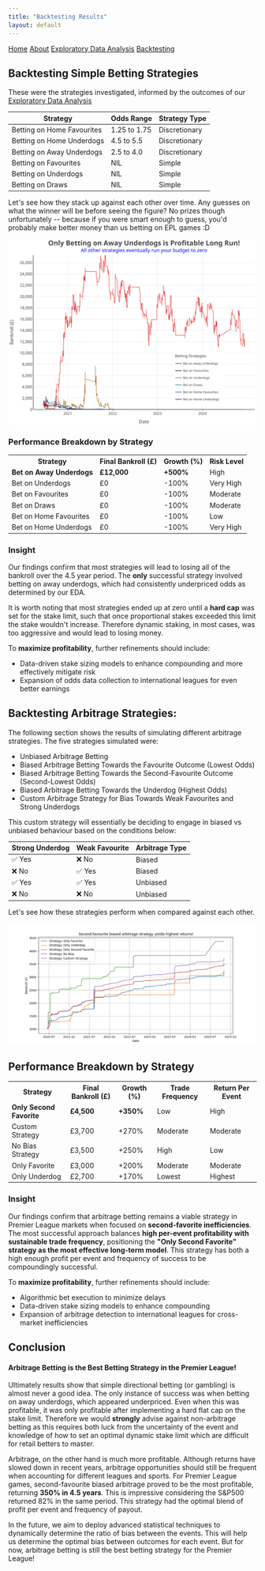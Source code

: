 ```yaml
---
title: "Backtesting Results"
layout: default
---
```


<link rel="stylesheet" type="text/css" href="./assets/css/style.css">

<div class="header">
    <a href="index.html">Home</a>
    <a href="about.html">About</a>
    <a href="eda.html">Exploratory Data Analysis</a>
    <a href="backtesting.html">Backtesting</a>
</div>

## Backtesting Simple Betting Strategies

These were the strategies investigated, informed by the outcomes of our [Exploratory Data Analysis](eda.md)

<table>
    <thead>
        <tr>
            <th>Strategy</th>
            <th>Odds Range</th>
            <th>Strategy Type</th>
        </tr>
    </thead>
    <tbody>
        <tr>
            <td>Betting on Home Favourites</td>
            <td>1.25 to 1.75</td>
            <td>Discretionary</td>
        </tr>
        <tr>
            <td>Betting on Home Underdogs</td>
            <td>4.5 to 5.5</td>
            <td>Discretionary</td>
        </tr>
        <tr>
            <td>Betting on Away Underdogs</td>
            <td>2.5 to 4.0</td>
            <td>Discretionary</td>
        </tr>
        <tr>
            <td>Betting on Favourites</td>
            <td>NIL</td>
            <td>Simple</td>
        </tr>
        <tr>
            <td>Betting on Underdogs</td>
            <td>NIL</td>
            <td>Simple</td>
        </tr>
        <tr>
            <td>Betting on Draws</td>
            <td>NIL</td>
            <td>Simple</td>
        </tr>
    </tbody>
</table>

Let's see how they stack up against each other over time. Any guesses on what the winner will be before seeing the figure? No prizes though unfortunately -- because if you were smart enough to guess, you'd probably make better money than us betting on EPL games :D

<img src="./figures/bet_simulation.svg" alt="Simple Betting Strategies Simulation" style="max-width: 100%; height: auto; display: block; margin: auto;">

### **Performance Breakdown by Strategy**

<table>
    <tr>
        <th>Strategy</th>
        <th>Final Bankroll (£)</th>
        <th>Growth (%)</th>
        <th>Risk Level</th>
    </tr>
    <tr>
        <td><b>Bet on Away Underdogs</b></td>
        <td><b>£12,000</b></td>
        <td><b>+500%</b></td>
        <td>High</td>
    </tr>
    <tr>
        <td>Bet on Underdogs</td>
        <td>£0</td>
        <td>-100%</td>
        <td>Very High</td>
    </tr>
    <tr>
        <td>Bet on Favourites</td>
        <td>£0</td>
        <td>-100%</td>
        <td>Moderate</td>
    </tr>
    <tr>
        <td>Bet on Draws</td>
        <td>£0</td>
        <td>-100%</td>
        <td>Moderate</td>
    </tr>
    <tr>
        <td>Bet on Home Favourites</td>
        <td>£0</td>
        <td>-100%</td>
        <td>Low</td>
    </tr>
    <tr>
        <td>Bet on Home Underdogs</td>
        <td>£0</td>
        <td>-100%</td>
        <td>Very High</td>
    </tr>
</table>

### Insight

Our findings confirm that most strategies will lead to losing all of the bankroll over the 4.5 year period. The **only**  successful strategy involved betting on away underdogs, which had consistently underpriced odds as determined by our EDA. 

It is worth noting that most strategies ended up at zero until a **hard cap** was set for the stake limit, such that once proportional stakes exceeded this limit the stake wouldn't increase. Therefore dynamic staking, in most cases, was too aggressive and would lead to losing money.

To **maximize profitability**, further refinements should include:
- Data-driven stake sizing models to enhance compounding and more effectively mitigate risk
- Expansion of odds data collection to international leagues for even better earnings


## Backtesting Arbitrage Strategies:

The following section shows the results of simulating different arbitrage strategies. The five strategies simulated were:
- Unbiased Arbitrage Betting
- Biased Arbitrage Betting Towards the Favourite Outcome (Lowest Odds)
- Biased Arbitrage Betting Towards the Second-Favourite Outcome (Second-Lowest Odds)
- Biased Arbitrage Betting Towards the Underdog (Highest Odds)
- Custom Arbitrage Strategy for Bias Towards Weak Favourites and Strong Underdogs

This custom strategy will essentially be deciding to engage in biased vs unbiased behaviour based on the conditions below:

<table>
    <thead>
        <tr>
            <th>Strong Underdog</th>
            <th>Weak Favourite</th>
            <th>Arbitrage Type</th>
        </tr>
    </thead>
    <tbody>
        <tr>
            <td>✅ Yes</td>
            <td>❌ No</td>
            <td>Biased</td>
        </tr>
        <tr>
            <td>❌ No</td>
            <td>✅ Yes</td>
            <td>Biased</td>
        </tr>
        <tr>
            <td>✅ Yes</td>
            <td>✅ Yes</td>
            <td>Unbiased</td>
        </tr>
        <tr>
            <td>❌ No</td>
            <td>❌ No</td>
            <td>Unbiased</td>
        </tr>
    </tbody>
</table>

Let's see how these strategies perform when compared against each other. 

<img src="./figures/arb_simulation.png" alt="Arbitrage Strategies Simulation" style="max-width: 100%; height: auto; display: block; margin: auto;">

## Performance Breakdown by Strategy
<table>
    <tr>
        <th>Strategy</th>
        <th>Final Bankroll (£)</th>
        <th>Growth (%)</th>
        <th>Trade Frequency</th>
        <th>Return Per Event</th>
    </tr>
    <tr>
        <td><b>Only Second Favorite</b></td>
        <td><b>£4,500</b></td>
        <td><b>+350%</b></td>
        <td>Low</td>
        <td>High</td>
    </tr>
    <tr>
        <td>Custom Strategy</td>
        <td>£3,700</td>
        <td>+270%</td>
        <td>Moderate</td>
        <td>Moderate</td>
    </tr>
    <tr>
        <td>No Bias Strategy</td>
        <td>£3,500</td>
        <td>+250%</td>
        <td>High</td>
        <td>Low</td>
    </tr>
    <tr>
        <td>Only Favorite</td>
        <td>£3,000</td>
        <td>+200%</td>
        <td>Moderate</td>
        <td>Moderate</td>
    </tr>
    <tr>
        <td>Only Underdog</td>
        <td>£2,700</td>
        <td>+170%</td>
        <td>Lowest</td>
        <td>Highest</td>
    </tr>
</table>

### Insight

Our findings confirm that arbitrage betting remains a viable strategy in Premier League markets when focused on **second-favorite inefficiencies**. The most successful approach balances **high per-event profitability with sustainable trade frequency**, positioning the **"Only Second Favorite" strategy as the most effective long-term model**. This strategy has both a high enough profit per event and frequency of success to be compoundingly successful.

To **maximize profitability**, further refinements should include:
- Algorithmic bet execution to minimize delays
- Data-driven stake sizing models to enhance compounding
- Expansion of arbitrage detection to international leagues for cross-market inefficiencies


## Conclusion

#### Arbitrage Betting is the Best Betting Strategy in the Premier League!

Ultimately results show that simple directional betting (or gambling) is almost never a good idea. The only instance of success was when betting on away underdogs, which appeared underpriced. Even when this was profitable, it was only profitable after implementing a hard flat cap on the stake limit. Therefore we would **strongly** advise against non-arbitrage betting as this requires both luck from the uncertainty of the event and knowledge of how to set an optimal dynamic stake limit which are difficult for retail betters to master.

Arbitrage, on the other hand is much more profitable. Although returns have slowed down in recent years, arbitrage opportunities should still be frequent when accounting for different leagues and sports. For Premier League games, second-favourite biased arbitrage proved to be the most profitable, returning **350% in 4.5 years**. This is impressive considering the S&P500 returned 82% in the same period. This strategy had the optimal blend of profit per event and frequency of payout. 

In the future, we aim to deploy advanced statistical techniques to dynamically determine the ratio of bias between the events. This will help us determine the optimal bias between outcomes for each event. But for now, arbitrage betting is still the best betting strategy for the Premier League!
